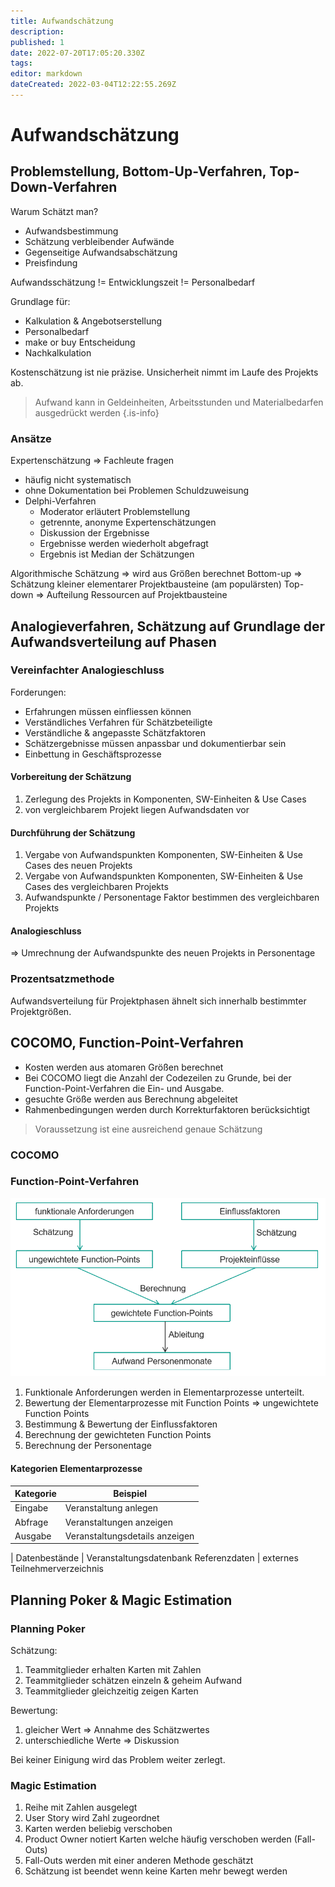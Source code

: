 ```yaml
---
title: Aufwandschätzung
description: 
published: 1
date: 2022-07-20T17:05:20.330Z
tags: 
editor: markdown
dateCreated: 2022-03-04T12:22:55.269Z
---
```


# Aufwandschätzung

## Problemstellung, Bottom-Up-Verfahren, Top-Down-Verfahren

Warum Schätzt man?

- Aufwandsbestimmung
- Schätzung verbleibender Aufwände
- Gegenseitige Aufwandsabschätzung
- Preisfindung

Aufwandsschätzung != Entwicklungszeit != Personalbedarf

Grundlage für:

- Kalkulation & Angebotserstellung
- Personalbedarf
- make or buy Entscheidung
- Nachkalkulation

Kostenschätzung ist nie präzise.
Unsicherheit nimmt im Laufe des Projekts ab.

> Aufwand kann in Geldeinheiten, Arbeitsstunden und Materialbedarfen ausgedrückt werden
{.is-info}

### Ansätze

Expertenschätzung => Fachleute fragen

- häufig nicht systematisch
- ohne Dokumentation bei Problemen Schuldzuweisung
- Delphi-Verfahren
  - Moderator erläutert Problemstellung
  - getrennte, anonyme Expertenschätzungen
  - Diskussion der Ergebnisse
  - Ergebnisse werden wiederholt abgefragt
  - Ergebnis ist Median der Schätzungen

Algorithmische Schätzung => wird aus Größen berechnet
Bottom-up => Schätzung kleiner elementarer Projektbausteine (am populärsten)
Top-down => Aufteilung Ressourcen auf Projektbausteine

## Analogieverfahren, Schätzung auf Grundlage der Aufwandsverteilung auf Phasen

### Vereinfachter Analogieschluss

Forderungen:

- Erfahrungen müssen einfliessen können
- Verständliches Verfahren für Schätzbeteiligte
- Verständliche & angepasste Schätzfaktoren
- Schätzergebnisse müssen anpassbar und dokumentierbar sein
- Einbettung in Geschäftsprozesse

#### Vorbereitung der Schätzung

1. Zerlegung des Projekts in Komponenten, SW-Einheiten & Use Cases
1. von vergleichbarem Projekt liegen Aufwandsdaten vor

#### Durchführung der Schätzung

1. Vergabe von Aufwandspunkten Komponenten, SW-Einheiten & Use Cases des neuen Projekts
1. Vergabe von Aufwandspunkten Komponenten, SW-Einheiten & Use Cases des vergleichbaren Projekts
1. Aufwandspunkte / Personentage Faktor bestimmen des vergleichbaren Projekts

#### Analogieschluss

=> Umrechnung der Aufwandspunkte des neuen Projekts in Personentage

### Prozentsatzmethode

Aufwandsverteilung für Projektphasen ähnelt sich innerhalb bestimmter Projektgrößen.

## COCOMO, Function-Point-Verfahren

- Kosten werden aus atomaren Größen berechnet
- Bei COCOMO liegt die Anzahl der Codezeilen zu Grunde, bei der Function-Point-Verfahren die Ein- und Ausgabe.
- gesuchte Größe werden aus Berechnung abgeleitet
- Rahmenbedingungen werden durch Korrekturfaktoren berücksichtigt

> Voraussetzung ist eine ausreichend genaue Schätzung

### COCOMO

<!-- ! Muss noch abgeklärt werden -->

### Function-Point-Verfahren

![Function-Point-Chart](function-point-chart.png)

1. Funktionale Anforderungen werden in Elementarprozesse unterteilt.
1. Bewertung der Elementarprozesse mit Function Points => ungewichtete Function Points
1. Bestimmung & Bewertung der Einflussfaktoren
1. Berechnung der gewichteten Function Points
1. Berechnung der Personentage

#### Kategorien Elementarprozesse

Kategorie | Beispiel
---------|---------
Eingabe | Veranstaltung anlegen​
Abfrage | Veranstaltungen anzeigen​
Ausgabe | Veranstaltungsdetails anzeigen​
|
Datenbestände | Veranstaltungsdatenbank​
Referenzdaten | externes Teilnehmerverzeichnis​

## Planning Poker & Magic Estimation

### Planning Poker

Schätzung:

1. Teammitglieder erhalten Karten mit Zahlen
1. Teammitglieder schätzen einzeln & geheim Aufwand
1. Teammitglieder gleichzeitig zeigen Karten

Bewertung:

1. gleicher Wert => Annahme des Schätzwertes
1. unterschiedliche Werte => Diskussion

Bei keiner Einigung wird das Problem weiter zerlegt.

### Magic Estimation

1. Reihe mit Zahlen ausgelegt
1. User Story wird Zahl zugeordnet
1. Karten werden beliebig verschoben
1. Product Owner notiert Karten welche häufig verschoben werden (Fall-Outs)
1. Fall-Outs werden mit einer anderen Methode geschätzt
1. Schätzung ist beendet wenn keine Karten mehr bewegt werden
